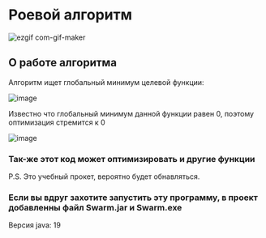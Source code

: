 #  Роевой алгоритм





![ezgif com-gif-maker](https://user-images.githubusercontent.com/91944488/201535383-cb935313-061e-43ec-9ef8-c2745f07dbb8.gif)






##  О работе алгоритма
Алгоритм ищет глобальный минимум целевой функции:



![image](https://user-images.githubusercontent.com/91944488/201535611-e604883f-37cc-4642-b783-0a98b1aa135e.png)




Известно что глобальный минимум данной функции равен 0, поэтому оптимизация стремится к 0

![image](https://user-images.githubusercontent.com/91944488/201535810-187e35ac-9a87-4cae-a31e-85375b8257ae.png)



###  Так-же этот код может оптимизировать и другие функции
P.S. Это учебный прокет, вероятно будет обнавляться.

### Если вы вдруг захотите запустить эту программу, в проект добавленны файл Swarm.jar и Swarm.exe
Версия java: 19
